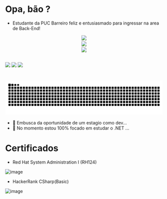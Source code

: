# Opa, bão ? 
- Estudante da PUC Barreiro feliz e entusiasmado para ingressar na area de Back-End!

 
<div align="center">
   <img  src='https://github-readme-stats.vercel.app/api?username=Davi-OS&theme=dark&show_icons=true&hide_border=true&count_private=true' />
</div>
<div align="center">
   <img width=400 src='https://github-readme-streak-stats.herokuapp.com/?user=Davi-OS&theme=dark&hide_border=true' />
</div>
<div align="center">
   <img  src='https://github-readme-stats.vercel.app/api/top-langs/?username=Davi-OS&theme=dark&show_icons=true&hide_border=true&layout=compact' />
</div>


##

<div>
  <a href = "mailto:davioliveirasanto.work@gmail.com"><img src="https://img.shields.io/badge/-Gmail-%23333?style=for-the-badge&logo=gmail&logoColor=white" target="_blank"></a>
  <a href="https://www.linkedin.com/in/davi-olivera-santos-78b042198/" target="_blank"><img src="https://img.shields.io/badge/-LinkedIn-%230077B5?style=for-the-badge&logo=linkedin&logoColor=white" target="_blank"></a> 
   <a href="https://www.instagram.com/davi._.os/" target="_blank"><img src="https://img.shields.io/badge/-Instagram-%23E4405F?style=for-the-badge&logo=instagram&logoColor=white" target="_blank"></a>

#
  </div>
  
 <picture>
  <source media="(prefers-color-scheme: dark)" srcset="https://raw.githubusercontent.com/Davi-OS/Davi-OS/output/github-contribution-grid-snake-dark.svg">
  <source media="(prefers-color-scheme: dark)" srcset="https://raw.githubusercontent.com/Davi-OS/Davi-OS/output/github-contribution-grid-snake.svg">
  <img alt="github contribution grid snake animation" src="https://raw.githubusercontent.com/Davi-OS/Davi-OS/output/github-contribution-grid-snake.svg">
</picture>
  
- 🔭 Embusca da oportunidade de um estagio como dev...
- 🌱 No momento estou 100% focado em estudar o .NET ...

# Certificados

- Red Hat System Administration I (RH124)
  
![image](https://github.com/Davi-OS/Davi-OS/assets/112199758/3e2b2dad-484c-44eb-a740-f964c60a7777)

- HackerRank CSharp(Basic)
  
![image](https://github.com/Davi-OS/Davi-OS/assets/112199758/170d4217-1a35-408f-a23c-ccd39b3af5ba)


